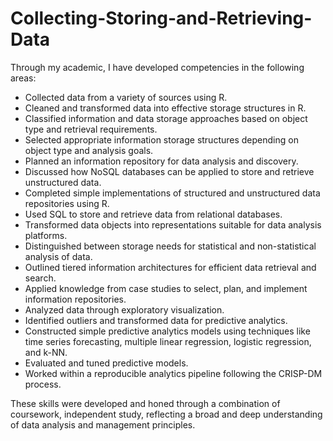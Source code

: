 # Collecting-Storing-and-Retrieving-Data

Through my academic, I have developed competencies in the following areas:

* Collected data from a variety of sources using R.
* Cleaned and transformed data into effective storage structures in R.
* Classified information and data storage approaches based on object type and retrieval requirements.
* Selected appropriate information storage structures depending on object type and analysis goals.
* Planned an information repository for data analysis and discovery.
* Discussed how NoSQL databases can be applied to store and retrieve unstructured data.
* Completed simple implementations of structured and unstructured data repositories using R.
* Used SQL to store and retrieve data from relational databases.
* Transformed data objects into representations suitable for data analysis platforms.
* Distinguished between storage needs for statistical and non-statistical analysis of data.
* Outlined tiered information architectures for efficient data retrieval and search.
* Applied knowledge from case studies to select, plan, and implement information repositories.
* Analyzed data through exploratory visualization.
* Identified outliers and transformed data for predictive analytics.
* Constructed simple predictive analytics models using techniques like time series forecasting, multiple linear regression, logistic regression, and k-NN.
* Evaluated and tuned predictive models.
* Worked within a reproducible analytics pipeline following the CRISP-DM process.

These skills were developed and honed through a combination of coursework, independent study, reflecting a broad and deep understanding of data analysis and management principles.

